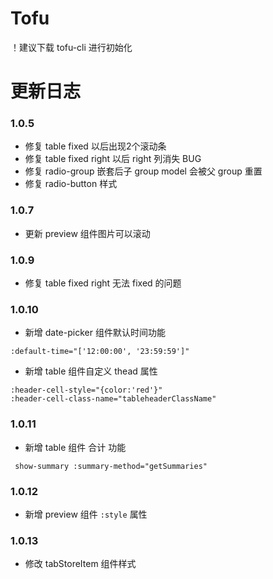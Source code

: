 # Tofu

！建议下载 tofu-cli 进行初始化

# 更新日志

### 1.0.5
* 修复 table fixed 以后出现2个滚动条
* 修复 table fixed right 以后 right 列消失 BUG
* 修复 radio-group 嵌套后子 group model 会被父 group 重置
* 修复 radio-button 样式

### 1.0.7
* 更新 preview 组件图片可以滚动

### 1.0.9
* 修复 table fixed right 无法 fixed 的问题

### 1.0.10
* 新增 date-picker 组件默认时间功能
```
:default-time="['12:00:00', '23:59:59']"
```
* 新增 table 组件自定义 thead 属性
```
:header-cell-style="{color:'red'}"
:header-cell-class-name="tableheaderClassName"
```
### 1.0.11
* 新增 table 组件 合计 功能
```
 show-summary :summary-method="getSummaries"
```

### 1.0.12
* 新增 preview 组件 `:style` 属性

### 1.0.13
* 修改 tabStoreItem 组件样式